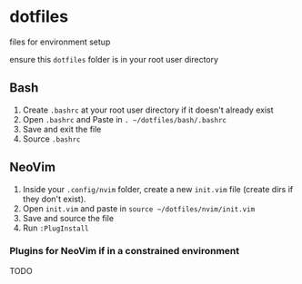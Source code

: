 # dotfiles
files for environment setup

ensure this `dotfiles` folder is in your root user directory

## Bash
1. Create `.bashrc` at your root user directory if it doesn't already exist
1. Open `.bashrc` and Paste in `. ~/dotfiles/bash/.bashrc`
1. Save and exit the file
1. Source `.bashrc`

## NeoVim
1. Inside your `.config/nvim` folder, create a new `init.vim` file (create dirs if they don't exist).
1. Open `init.vim` and paste in `source ~/dotfiles/nvim/init.vim`
1. Save and source the file
1. Run `:PlugInstall`

### Plugins for NeoVim if in a constrained environment
TODO
